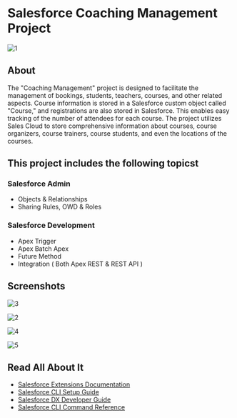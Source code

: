 #  Salesforce Coaching Management Project

![1](https://github.com/AmjadAbdulmajeed/Saleforce-Coaching-Management-Project/assets/122358461/28a01bb2-2f8d-4d38-8ad7-bb3a75d29b1d)


## About

The "Coaching Management" project is designed to facilitate the management of bookings, students, teachers, courses, and other related aspects.
Course information is stored in a Salesforce custom object called "Course," and registrations are also stored in Salesforce. This enables easy tracking of the number of attendees for each course.
The project utilizes Sales Cloud to store comprehensive information about courses, course organizers, course trainers, course students, and even the locations of the courses.


## This project includes the following topicst

### Salesforce Admin
  - Objects & Relationships
  - Sharing Rules, OWD & Roles
### Salesforce Development
  - Apex Trigger
  - Apex Batch Apex
  - Future Method
  - Integration ( Both Apex REST & REST API )

## Screenshots

![3](https://github.com/AmjadAbdulmajeed/Saleforce-Coaching-Management-Project/assets/122358461/69c02b19-c011-403f-981d-2dc4710b5e7c)

![2](https://github.com/AmjadAbdulmajeed/Saleforce-Coaching-Management-Project/assets/122358461/64e1712b-a7e4-4c77-9d7e-ebf1957b2974)

![4](https://github.com/AmjadAbdulmajeed/Saleforce-Coaching-Management-Project/assets/122358461/f0386a97-f7dc-48a6-8730-2cd6abde6495)

![5](https://github.com/AmjadAbdulmajeed/Saleforce-Coaching-Management-Project/assets/122358461/ee5391dd-0b1e-47c5-b6c8-7785bcf411a5)


## Read All About It

- [Salesforce Extensions Documentation](https://developer.salesforce.com/tools/vscode/)
- [Salesforce CLI Setup Guide](https://developer.salesforce.com/docs/atlas.en-us.sfdx_setup.meta/sfdx_setup/sfdx_setup_intro.htm)
- [Salesforce DX Developer Guide](https://developer.salesforce.com/docs/atlas.en-us.sfdx_dev.meta/sfdx_dev/sfdx_dev_intro.htm)
- [Salesforce CLI Command Reference](https://developer.salesforce.com/docs/atlas.en-us.sfdx_cli_reference.meta/sfdx_cli_reference/cli_reference.htm)
